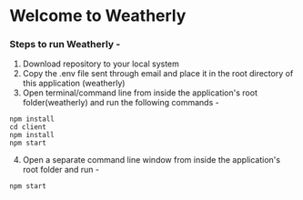 # Welcome to Weatherly 

### Steps to run Weatherly -

1. Download repository to your local system
2. Copy the .env file sent through email and place it in the root directory of this application (weatherly)
3. Open terminal/command line from inside the application's root folder(weatherly) and run the following commands -

```
npm install
cd client
npm install
npm start
```
4. Open a separate command line window from inside the application's root folder and run -
```
npm start
```
